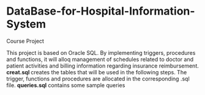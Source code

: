 # DataBase-for-Hospital-Information-System
Course Project

This project is based on Oracle SQL. By implementing triggers, procedures and functions, it will alloq management of schedules related to doctor and patient activities and billing information regarding insurance reimbursement.
<b>creat.sql </b> creates the tables that will be used in the following steps.
The trigger, functions and procedures are allocated in the corresponding .sql file. 
<b>queries.sql</b> contains some sample queries
